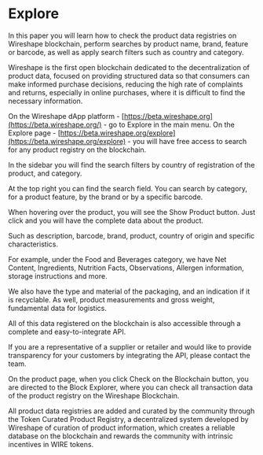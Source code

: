 # Explore

In this paper you will learn how to check the product data registries on Wireshape blockchain, perform searches by product name, brand, feature or barcode, as well as apply search filters such as country and category.

Wireshape is the first open blockchain dedicated to the decentralization of product data, focused on providing structured data so that consumers can make informed purchase decisions, reducing the high rate of complaints and returns, especially in online purchases, where it is difficult to find the necessary information.

On the Wireshape dApp platform - [https://beta.wireshape.org](https://beta.wireshape.org/) - go to Explore in the main menu. On the Explore page - [https://beta.wireshape.org/explore](https://beta.wireshape.org/explore) - you will have free access to search for any product registry on the blockchain.

In the sidebar you will find the search filters by country of registration of the product, and category.

At the top right you can find the search field. You can search by category, for a product feature, by the brand or by a specific barcode.

When hovering over the product, you will see the Show Product button. Just click and you will have the complete data about the product.

Such as description, barcode, brand, product, country of origin and specific characteristics.

For example, under the Food and Beverages category, we have Net Content, Ingredients, Nutrition Facts, Observations, Allergen information, storage instructions and more.

We also have the type and material of the packaging, and an indication if it is recyclable. As well, product measurements and gross weight, fundamental data for logistics.

All of this data registered on the blockchain is also accessible through a complete and easy-to-integrate API.

If you are a representative of a supplier or retailer and would like to provide transparency for your customers by integrating the API, please contact the team.

On the product page, when you click Check on the Blockchain button, you are directed to the Block Explorer, where you can check all transaction data of the product registry on the Wireshape Blockchain.

All product data registries are added and curated by the community through the Token Curated Product Registry, a decentralized system developed by Wireshape of curation of product information, which creates a reliable database on the blockchain and rewards the community with intrinsic incentives in WIRE tokens.

